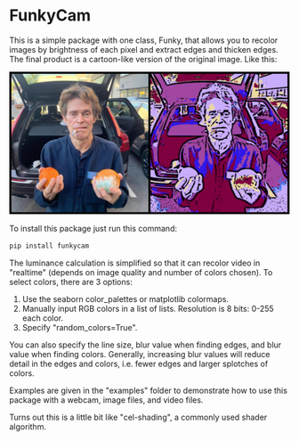 # FunkyCam

This is a simple package with one class, Funky, that allows you to recolor images by brightness of each pixel and extract edges and thicken edges. 
The final product is a cartoon-like version of the original image. Like this:

![Image](./photo.png)

To install this package just run this command:

```bash
pip install funkycam
```

The luminance calculation is simplified so that it can recolor video in "realtime" (depends on image quality and number of colors chosen). 
To select colors, there are 3 options:
1. Use the seaborn color_palettes or matplotlib colormaps.
2. Manually input RGB colors in a list of lists. Resolution is 8 bits: 0-255 each color.
3. Specify "random_colors=True".

You can also specify the line size, blur value when finding edges, and blur value when finding colors. Generally, increasing blur values will reduce detail in the edges and colors, i.e. fewer edges and larger splotches of colors.

Examples are given in the "examples" folder to demonstrate how to use this package with a webcam, image files, and video files.

Turns out this is a little bit like "cel-shading", a commonly used shader algorithm.
